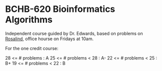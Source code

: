 # BCHB-620 Bioinformatics Algorithms

Independent course guided by Dr. Edwards, based on problems on [Rosalind](http://rosalind.info), office hourse on Fridays at 10am.

For the one credit course:

28 <= # problems      : A
25 <= # problems < 28 : A-
22 <= # problems < 25 : B+
19 <= # problems < 22 : B

